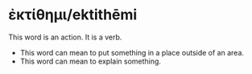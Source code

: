 # ἐκτίθημι/ektithēmi
This word is an action. It is a verb.
* This word can mean to put something in a place outside of an area.
* This word can mean to explain something.
